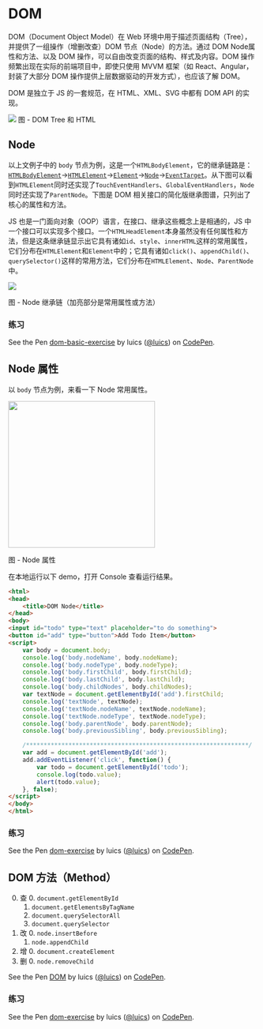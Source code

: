 # DOM

DOM（Document Object Model）在 Web 环境中用于描述页面结构（Tree），并提供了一组操作（增删改查）DOM 节点（Node）的方法。通过 DOM Node属性和方法、以及 DOM 操作，可以自由改变页面的结构、样式及内容。DOM 操作频繁出现在实际的前端项目中，即使只使用 MVVM 框架（如 React、Angular，封装了大部分 DOM 操作提供上层数据驱动的开发方式），也应该了解 DOM。

DOM 是独立于 JS 的一套规范，在 HTML、XML、SVG 中都有 DOM API 的实现。

![](https://gw.alicdn.com/tfs/TB1LTh.QVXXXXbxXXXXXXXXXXXX-1598-588.png)
图 - DOM Tree 和 HTML

## Node 

以上文例子中的 `body` 节点为例，这是一个`HTMLBodyElement`，它的继承链路是：[`HTMLBodyElement`](https://developer.mozilla.org/en-US/docs/Web/API/HTMLBodyElement)->[`HTMLElement`](https://developer.mozilla.org/en-US/docs/Web/API/HTMLElement)->[`Element`](https://developer.mozilla.org/en-US/docs/Web/API/Element)->[`Node`](https://developer.mozilla.org/en-US/docs/Web/API/Node)->[`EventTarget`](https://developer.mozilla.org/en-US/docs/Web/API/EventTarget)。从下图可以看到`HTMLElement`同时还实现了`TouchEventHandlers`、`GlobalEventHandlers`，`Node`同时还实现了`ParentNode`。下图是 DOM 相关接口的简化版继承图谱，只列出了核心的属性和方法。

JS 也是一门面向对象（OOP）语言，在接口、继承这些概念上是相通的，JS 中一个接口可以实现多个接口。一个`HTMLHeadElement`本身虽然没有任何属性和方法，但是这条继承链显示出它具有诸如`id`、`style`、`innerHTML`这样的常用属性，它们分布在`HTMLElement`和`Element`中的；它具有诸如`click()`、`appendChild()`、`querySelector()`这样的常用方法，它们分布在`HTMLElement`、`Node`、`ParentNode`中。

<img src="https://gw.alicdn.com/tfs/TB14wx9QVXXXXbSXXXXXXXXXXXX-1824-1052.png" />

图 - Node 继承链（加亮部分是常用属性或方法）

### 练习

<p data-height="400" data-theme-id="0" data-slug-hash="JvwKMb" data-default-tab="result" data-user="luics" data-embed-version="2" data-pen-title="dom-basic-exercise" class="codepen">See the Pen <a href="https://codepen.io/luics/pen/JvwKMb/">dom-basic-exercise</a> by luics (<a href="https://codepen.io/luics">@luics</a>) on <a href="https://codepen.io">CodePen</a>.</p>
<script async src="https://static.codepen.io/assets/embed/ei.js"></script>

## Node 属性

以 `body` 节点为例，来看一下 Node 常用属性。

<img src="https://gw.alicdn.com/tfs/TB1ww5MRXXXXXccXFXXXXXXXXXX-1156-616.png" height="297" />

图 - Node 属性

在本地运行以下 demo，打开 Console 查看运行结果。

```html
<html>
<head>
    <title>DOM Node</title>
</head>
<body>
<input id="todo" type="text" placeholder="to do something">
<button id="add" type="button">Add Todo Item</button>
<script>
    var body = document.body;
    console.log('body.nodeName', body.nodeName);
    console.log('body.nodeType', body.nodeType);
    console.log('body.firstChild', body.firstChild);
    console.log('body.lastChild', body.lastChild);
    console.log('body.childNodes', body.childNodes);
    var textNode = document.getElementById('add').firstChild;
    console.log('textNode', textNode);
    console.log('textNode.nodeName', textNode.nodeName);
    console.log('textNode.nodeType', textNode.nodeType);
    console.log('body.parentNode', body.parentNode);
    console.log('body.previousSibling', body.previousSibling);

    /***************************************************************/
    var add = document.getElementById('add');
    add.addEventListener('click', function() {
        var todo = document.getElementById('todo');
        console.log(todo.value);
        alert(todo.value);
    }, false);
</script>
</body>
</html>
```

### 练习

<p data-height="520" data-theme-id="0" data-slug-hash="erbzNw" data-default-tab="result" data-user="luics" data-embed-version="2" data-pen-title="dom-exercise" class="codepen">See the Pen <a href="https://codepen.io/luics/pen/erbzNw/">dom-exercise</a> by luics (<a href="https://codepen.io/luics">@luics</a>) on <a href="https://codepen.io">CodePen</a>.</p>
<script async src="https://static.codepen.io/assets/embed/ei.js"></script>

## DOM 方法（Method）

0. 查
    0. `document.getElementById`
    1. `document.getElementsByTagName`
    2. `document.querySelectorAll`
    3. `document.querySelector`
1. 改
    0. `node.insertBefore`
    1. `node.appendChild`
2. 增
    0. `document.createElement`
3. 删
    0. `node.removeChild`

<p data-height="600" data-theme-id="0" data-slug-hash="zwrGXN" data-default-tab="js,result" data-user="luics" data-embed-version="2" data-pen-title="DOM" class="codepen">See the Pen <a href="https://codepen.io/luics/pen/zwrGXN/">DOM</a> by luics (<a href="http://codepen.io/luics">@luics</a>) on <a href="http://codepen.io">CodePen</a>.</p>
<script async src="https://production-assets.codepen.io/assets/embed/ei.js"></script>

### 练习

<p data-height="520" data-theme-id="0" data-slug-hash="XwaYVo" data-default-tab="result" data-user="luics" data-embed-version="2" data-pen-title="dom-exercise" class="codepen">See the Pen <a href="https://codepen.io/luics/pen/XwaYVo/">dom-exercise</a> by luics (<a href="https://codepen.io/luics">@luics</a>) on <a href="https://codepen.io">CodePen</a>.</p>
<script async src="https://static.codepen.io/assets/embed/ei.js"></script>
